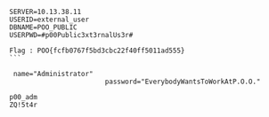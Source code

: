 ``````
SERVER=10.13.38.11
USERID=external_user
DBNAME=POO_PUBLIC
USERPWD=#p00Public3xt3rnalUs3r#

Flag : POO{fcfb0767f5bd3cbc22f40ff5011ad555}
```

 name="Administrator" 
                        password="EverybodyWantsToWorkAtP.O.O."

p00_adm
ZQ!5t4r